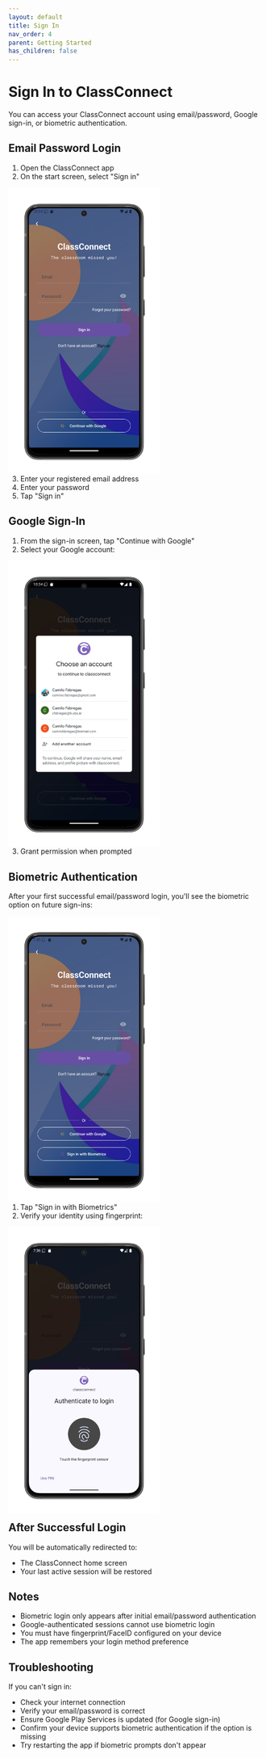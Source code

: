 ```yaml
---
layout: default
title: Sign In
nav_order: 4
parent: Getting Started
has_children: false
---
```


# Sign In to ClassConnect

You can access your ClassConnect account using email/password, Google sign-in, or biometric authentication.

## Email Password Login

1. Open the ClassConnect app
2. On the start screen, select "Sign in"

<p style="clear:both;"></p>
<img src="assets/sign-in.png" alt="Sign In Screen" style="width:300px; float:left; margin-right:15px;"/>
<p style="clear:both;"></p>

3. Enter your registered email address
4. Enter your password
5. Tap "Sign in"

## Google Sign-In

1. From the sign-in screen, tap "Continue with Google"
2. Select your Google account:

<p style="clear:both;"></p>
<img src="assets/sign-in-google.png" alt="Google Sign-In Screen" style="width:300px; float:left; margin-right:15px;"/>
<p style="clear:both;"></p>

3. Grant permission when prompted

## Biometric Authentication

After your first successful email/password login, you'll see the biometric option on future sign-ins:

<p style="clear:both;"></p>
<img src="assets/sign-in-biometrics.png" alt="Biometric Option Screen" style="width:300px; float:left; margin-right:15px;"/>
<p style="clear:both;"></p>

1. Tap "Sign in with Biometrics"
2. Verify your identity using fingerprint:

<p style="clear:both;"></p>
<img src="assets/sign-in-biometrics-fingerprint.png" alt="Fingerprint Authentication" style="width:300px; float:left; margin-right:15px;"/>
<p style="clear:both;"></p>

## After Successful Login

You will be automatically redirected to:
- The ClassConnect home screen
- Your last active session will be restored

## Notes

- Biometric login only appears after initial email/password authentication
- Google-authenticated sessions cannot use biometric login
- You must have fingerprint/FaceID configured on your device
- The app remembers your login method preference

## Troubleshooting

If you can't sign in:
- Check your internet connection
- Verify your email/password is correct
- Ensure Google Play Services is updated (for Google sign-in)
- Confirm your device supports biometric authentication if the option is missing
- Try restarting the app if biometric prompts don't appear